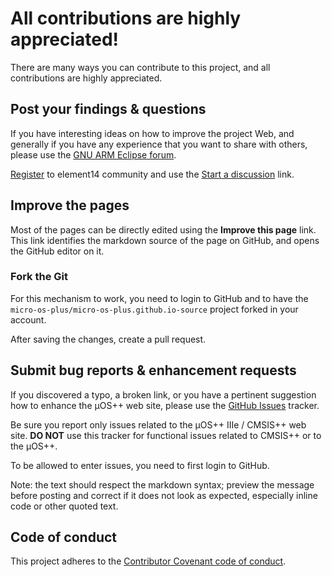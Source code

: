 # All contributions are highly appreciated!

There are many ways you can contribute to this project, and all contributions are highly appreciated.

## Post your findings & questions

If you have interesting ideas on how to improve the project Web, and generally if you have any experience that you want to share with others, please use the [GNU ARM Eclipse forum](http://www.element14.com/community/groups/gnu-arm-eclipse).

[Register](http://www.element14.com/community/create-account.jspa) to element14 community and use the [Start a discussion](http://www.element14.com/community/discussion/create.jspa?containerID=2436&containerType=700) link.

## Improve the pages

Most of the pages can be directly edited using the **Improve this page** link. This link identifies the markdown source of the page on GitHub, and opens the GitHub editor on it.

### Fork the Git

For this mechanism to work, you need to login to GitHub and to have the `micro-os-plus/micro-os-plus.github.io-source` project forked in your account.

After saving the changes, create a pull request.

## Submit bug reports & enhancement requests

If you discovered a typo, a broken link, or you have a pertinent suggestion how to enhance the µOS++ web site, please use the [GitHub Issues](https://github.com/micro-os-plus/micro-os-plus.github.io-source/issues) tracker.

Be sure you report only issues related to the µOS++ IIIe / CMSIS++ web site. **DO NOT** use this tracker for functional issues related to CMSIS++ or to the µOS++.

To be allowed to enter issues, you need to first login to GitHub.

Note: the text should respect the markdown syntax; preview the message before posting and correct if it does not look as  expected, especially inline code or other quoted text.

## Code of conduct

This project adheres to the [Contributor Covenant code of conduct](CODE_OF_CONDUCT.md).
